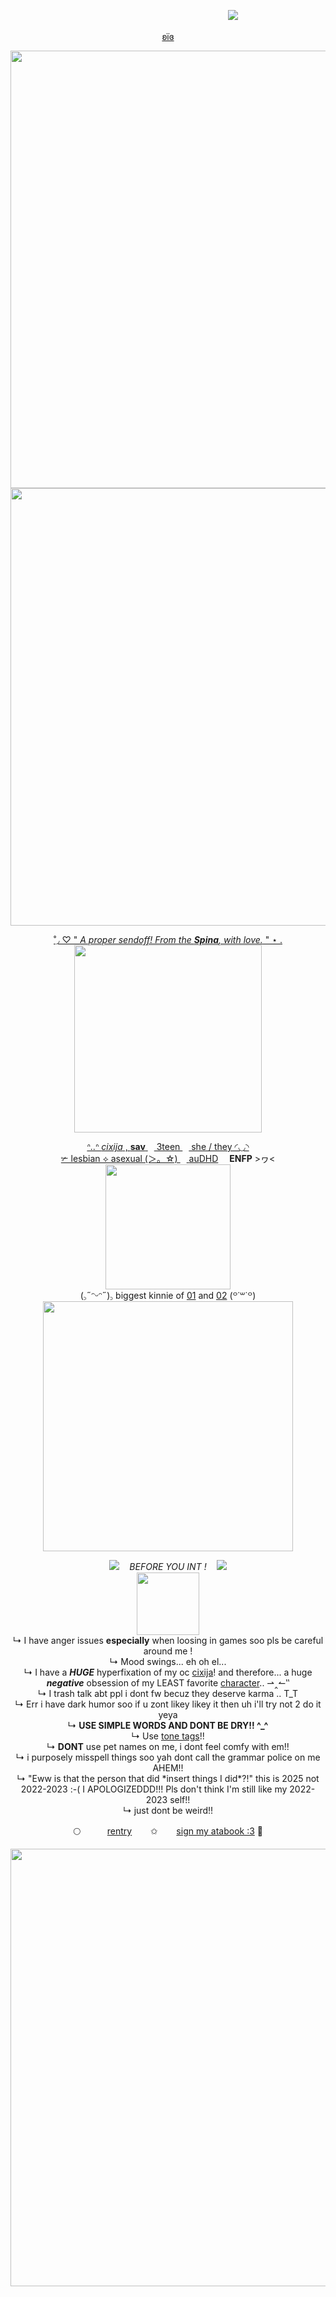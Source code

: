 ㅤㅤㅤㅤㅤㅤㅤㅤㅤㅤㅤㅤㅤㅤㅤㅤㅤㅤㅤㅤㅤㅤㅤㅤㅤㅤㅤ![](https://komarev.com/ghpvc/?username=iisavzxie&color=ffed9e)
<p align="center">
<a href="https://github.com/samirusuki">ʚïɞ
<p align="center">
<img src="https://github.com/user-attachments/assets/755bbe15-2708-4337-b6fb-1c722201f45a" width=700>

<img src="https://github.com/user-attachments/assets/5120b387-0fc2-4068-9f22-5289f6d765b3" width=700>
<p align="center">
˚◞ ♡ " <i>A proper sendoff! From the <b>Spina</b>, with love.</i> " ⋆ .
<br> <img src="https://files.catbox.moe/liwzm8.png" width=300>
<p align="center">
ᐢ..ᐢ <i>cixija</i> , <b>sav</b> <img src="https://github.com/user-attachments/assets/9f369c71-a02e-4a17-a51c-03534c082a05" width=10> 3teen <img src="https://github.com/user-attachments/assets/c9e016b5-0de3-46ea-afb4-34fc4e6d4cf5" width=10> she / they ◜◡◝
<br> ✃ lesbian ⟡ asexual (＞。☆) <img src="https://github.com/user-attachments/assets/df0e4e9b-1ca6-4696-8934-01d776ee798d" width=10> <a href="https://en.wikipedia.org/wiki/Autism">au</a><a href="https://en.wikipedia.org/wiki/Attention_deficit_hyperactivity_disorder">DHD</a> <img src="https://github.com/user-attachments/assets/10c244ec-51b7-42e2-a976-488873c6f79f" width=10> <b>ENFP</b> >ヮ<
<br> <img src="https://files.catbox.moe/tofh6d.png" width=200>
<br> (꜆˶ᵔᵕᵔ˶)꜆ biggest kinnie of <a href=https://genshin-impact.fandom.com/wiki/Furina>01</a> and <a href="https://genshin-impact.fandom.com/wiki/Hu_Tao">02</a> (꒪˙꒳˙꒪)
<br> <img src="https://64.media.tumblr.com/23442ce98e6ae3a39e10d30b2bc381d9/2323f0817bbce1f4-96/s1280x1920/9453dfb5263e44d59f2f9283618d2802325eb3c5.pnj" width=400>
<p align="center">
<img src="https://i.postimg.cc/PPn4KyhD/8-B74-C5-EC-2-F1-E-4-D5-F-9487-0976-BE9-D1-DD5.gif">ㅤ <i>BEFORE YOU INT !</i>  ㅤ<img src="https://i.postimg.cc/ZWVxbhNP/D00-DBF85-666-B-4815-A380-79-B9-EB09-B41-A.gif">
<br> <img src="https://files.catbox.moe/lymq7p.png" width=100>
<br> ↳ I have anger issues <b>especially</b> when loosing in games soo pls be careful around me !
<br> ↳ Mood swings... eh oh el...
<br> ↳ I have a <b><i>HUGE</i></b> hyperfixation of my oc <a href="https://toyhou.se/24151042.cixija">cixija</a>! and therefore... a huge <b><i>negative</i></b> obsession of my LEAST favorite <a href="https://genshin-impact.fandom.com/wiki/Scaramouche">character</a>.. ⇀‸↼‶
<br> ↳ I trash talk abt ppl i dont fw becuz they deserve karma .. T_T
<br> ↳ Err i have dark humor soo if u zont likey likey it then uh i'll try not 2 do it yeya
<br> ↳ <b>USE SIMPLE WORDS AND DONT BE DRY!! ^_^</b>
<br> ↳ Use <a href="https://toneindicators.carrd.co/#">tone tags</a>!!
<br> ↳ <b>DONT</b> use pet names on me, i dont feel comfy with em!! 
<br> ↳ i purposely misspell things soo yah dont call the grammar police on me AHEM!!
<br> ↳ "Eww is that the person that did *insert things I did*?!" this is 2025 not 2022-2023 :-( I APOLOGIZEDDD!!! Pls don't think I'm still like my 2022-2023 self!! 
<br> ↳ just dont be weird!!
<p align="center">
🌕 ㅤㅤㅤ<a href="https://rentry.co/scararinahater">rentry</a> ㅤㅤ✩ㅤㅤ <a href="https://cybercourt.atabook.org">sign my atabook :3</a> 🌟
<p align="center">
<img src="https://files.catbox.moe/aiw8ei.png" width=700>
